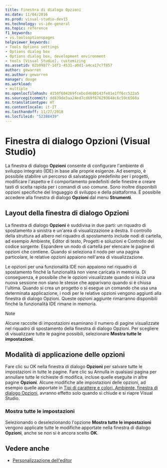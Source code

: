 ```yaml
---
title: Finestra di dialogo Opzioni
ms.date: 11/04/2016
ms.prod: visual-studio-dev15
ms.technology: vs-ide-general
ms.topic: reference
f1_keywords:
- vs.toolsoptionspages
helpviewer_keywords:
- Tools Options settings
- Options dialog box
- Options dialog box, development environment
- tools [Visual Studio], customizing
ms.assetid: 02b09877-1df1-4531-a0d1-a4ca17c7f857
author: gewarren
ms.author: gewarren
manager: douge
ms.workload:
- multiple
ms.openlocfilehash: 4150f604269fcebcd4680143fe01e1ff6cc522a5
ms.sourcegitcommit: dd839de3aa24ed7cd69f676293648c6c59c6560a
ms.translationtype: HT
ms.contentlocale: it-IT
ms.lasthandoff: 11/27/2018
ms.locfileid: "52388439"
---
```

# <a name="options-dialog-box-visual-studio"></a>Finestra di dialogo Opzioni (Visual Studio)

La finestra di dialogo **Opzioni** consente di configurare l'ambiente di sviluppo integrato (IDE) in base alle proprie esigenze. Ad esempio, è possibile stabilire un percorso di salvataggio predefinito per i progetti, modificare l'aspetto e il comportamento predefiniti delle finestre e creare tasti di scelta rapida per i comandi di uso comune. Sono inoltre disponibili opzioni specifiche del linguaggio di sviluppo e della piattaforma. È possibile accedere alla finestra di dialogo **Opzioni** dal menu **Strumenti**.

## <a name="layout-of-the-options-dialog-box"></a>Layout della finestra di dialogo Opzioni

La finestra di dialogo **Opzioni** è suddivisa in due parti: un riquadro di spostamento a sinistra e un'area di visualizzazione a destra. Il controllo della struttura ad albero nel riquadro di spostamento include nodi di cartella, ad esempio Ambiente, Editor di testo, Progetti e soluzioni e Controllo del codice sorgente. Espandere un nodo di cartella per elencare le pagine di opzioni che contiene. Quando si seleziona il nodo per una pagina particolare, le relative opzioni appaiono nell'area di visualizzazione.

Le opzioni per una funzionalità IDE non appaiono nel riquadro di spostamento finché la funzionalità non viene caricata in memoria. Di conseguenza, è possibile che le opzioni visualizzate quando si inizia una nuova sessione non siano le stesse che apparivano quando si è chiusa l'ultima. Quando si crea un progetto o si esegue un comando che usa una determinata applicazione, i nodi per le relative opzioni vengono aggiunti alla finestra di dialogo Opzioni. Queste opzioni aggiunte rimarranno disponibili finché la funzionalità IDE rimane in memoria.

> [!NOTE]
> Alcune raccolte di impostazioni esaminano il numero di pagine visualizzate nel riquadro di spostamento della finestra di dialogo Opzioni. Per scegliere di visualizzare tutte le pagine possibili, selezionare **Mostra tutte le impostazioni**.

## <a name="how-options-are-applied"></a>Modalità di applicazione delle opzioni

Fare clic su OK nella finestra di dialogo **Opzioni** per salvare tutte le impostazioni in tutte le pagine. Fare clic su Annulla in qualsiasi pagina per annullare tutte le richieste di modifica, incluse quelle eseguite in altre pagine **Opzioni**. Alcune modifiche alle impostazioni delle opzioni, ad esempio quelle apportate in [Tipi di carattere e colori, Ambiente, finestra di dialogo Opzioni](../../ide/reference/fonts-and-colors-environment-options-dialog-box.md), avranno effetto solo quando si chiude e si riapre Visual Studio.

### <a name="show-all-settings"></a>Mostra tutte le impostazioni

Selezionando o deselezionando l'opzione **Mostra tutte le impostazioni** vengono applicate tutte le modifiche apportate nella finestra di dialogo **Opzioni**, anche se non si è ancora scelto **OK**.

## <a name="see-also"></a>Vedere anche

- [Personalizzazione dell'editor](../../ide/customizing-the-editor.md)